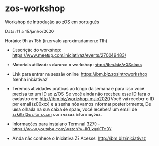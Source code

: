 # zos-workshop

Workshop de Introdução ao zOS em português

Data: 11 a 15/junho/2020

Horário: 9h às 15h (intervalo aproximadamente 11h)

* Descrição do workshop: https://www.meetup.com/iniciativaz/events/270049483/

* Materiais utilizados durante o workshop: http://ibm.biz/zOSclass

* Link para entrar na sessão online: https://ibm.biz/zosintroworkshop (senha iniciativaz) 

* Teremos atividades práticas ao longo da semana e para isso você precisa ter um ID ao z/OS. 
Se você ainda não recebeu esse ID faça o cadastro em: http://ibm.biz/workshop-maio2020
Você vai receber o ID por email (z00xxx) e a senha nós vamos informar posteriormente, 
De uma olhada na sua caixa de spam, você receberá um email de zskills@us.ibm.com com essas informações.

* Informações para instalar o Terminal 3270 - https://www.youtube.com/watch?v=lKLkqsKTo3Y

* Ainda não conhece o Iniciativa Z? Acesse: http://ibm.biz/iniciativaz


